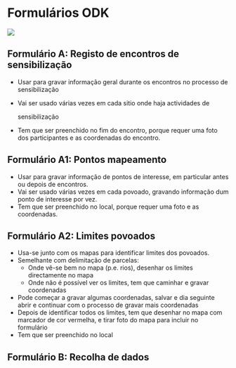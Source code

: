 # Formulários ODK

![](../.gitbook/assets/sensibilizacao.png)

## Formulário A: Registo de encontros de sensibilização

* Usar para gravar informação geral durante os encontros no processo de sensibilização
* Vai ser usado várias vezes em cada sitio onde haja actividades de

  sensibilização

* Tem que ser preenchido no fim do encontro, porque requer uma foto dos participantes e as coordenadas do encontro.

## Formulário A1: Pontos mapeamento

* Usar para gravar informação de pontos de interesse, em particular antes ou depois de encontros.
* Vai ser usado várias vezes em cada povoado, gravando informação dum ponto de interesse por vez.
* Tem que ser preenchido no local, porque requer uma foto e as coordenadas.

## Formulário A2: Limites povoados

* Usa-se junto com os mapas para identificar limites dos povoados.
* Semelhante com delimitação de parcelas:
  * Onde vê-se bem no mapa \(p.e. rios\), desenhar os limites directamente no mapa
  * Onde não é possível ver os limites, tem que caminhar e gravar coordenadas
* Pode começar a gravar algumas coordenadas, salvar e dia seguinte abrir e continuar com o processo de gravar mais coordenadas
* Depois de identificar todos os limites, tem que desenhar no mapa com marcador de cor vermelha, e tirar foto do mapa para incluir no formulário
* Tem que ser preenchido no local

## Formulário B: Recolha de dados

